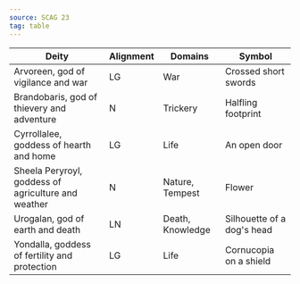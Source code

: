 ```yaml
---
source: SCAG 23
tag: table
---
```


|Deity|Alignment|Domains|Symbol|
|------|---|----|-------|
|Arvoreen, god of vigilance and war|LG|War|Crossed short swords|
|Brandobaris, god of thievery and adventure|N|Trickery|Halfling footprint|
|Cyrrollalee, goddess of hearth and home|LG|Life|An open door|
|Sheela Peryroyl, goddess of agriculture and weather|N|Nature, Tempest|Flower|
|Urogalan, god of earth and death|LN|Death, Knowledge|Silhouette of a dog's head|
|Yondalla, goddess of fertility and protection|LG|Life|Cornucopia on a shield|
